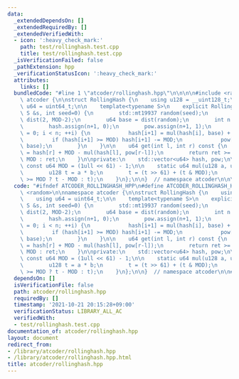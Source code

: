 ```yaml
---
data:
  _extendedDependsOn: []
  _extendedRequiredBy: []
  _extendedVerifiedWith:
  - icon: ':heavy_check_mark:'
    path: test/rollinghash.test.cpp
    title: test/rollinghash.test.cpp
  _isVerificationFailed: false
  _pathExtension: hpp
  _verificationStatusIcon: ':heavy_check_mark:'
  attributes:
    links: []
  bundledCode: "#line 1 \"atcoder/rollinghash.hpp\"\n\n\n\n#include <random>\n\nnamespace\
    \ atcoder {\n\nstruct RollingHash {\n    using u128 = __uint128_t;\n    using\
    \ u64 = uint64_t;\n\n    template<typename S>\n    explicit RollingHash(const\
    \ S &s, int seed=0) {\n        std::mt19937 random(seed);\n        std::uniform_int_distribution<u64>\
    \ dist(2, MOD-2);\n        u64 base = dist(random);\n        int n = int(s.size());\n\
    \        hash.assign(n+1, 0);\n        pow.assign(n+1, 1);\n        for (int i\
    \ = 0; i < n; ++i) {\n            hash[i+1] = mul(hash[i], base) + s[i];\n   \
    \         if (hash[i+1] >= MOD) hash[i+1] -= MOD;\n            pow[i+1] = mul(pow[i],\
    \ base);\n        }\n    }\n\n    u64 get(int l, int r) const {\n        u64 ret\
    \ = hash[r] + MOD - mul(hash[l], pow[r-l]);\n        return ret >= MOD ? ret -\
    \ MOD : ret;\n    }\n\nprivate:\n    std::vector<u64> hash, pow;\n\n    static\
    \ const u64 MOD = (1ull << 61) - 1;\n\n    static u64 mul(u128 a, u128 b) {\n\
    \        u128 t = a * b;\n        t = (t >> 61) + (t & MOD);\n        return u64(t\
    \ >= MOD ? t - MOD : t);\n    }\n};\n\n}  // namespace atcoder\n\n\n"
  code: "#ifndef ATCODER_ROLLINGHASH_HPP\n#define ATCODER_ROLLINGHASH_HPP 1\n\n#include\
    \ <random>\n\nnamespace atcoder {\n\nstruct RollingHash {\n    using u128 = __uint128_t;\n\
    \    using u64 = uint64_t;\n\n    template<typename S>\n    explicit RollingHash(const\
    \ S &s, int seed=0) {\n        std::mt19937 random(seed);\n        std::uniform_int_distribution<u64>\
    \ dist(2, MOD-2);\n        u64 base = dist(random);\n        int n = int(s.size());\n\
    \        hash.assign(n+1, 0);\n        pow.assign(n+1, 1);\n        for (int i\
    \ = 0; i < n; ++i) {\n            hash[i+1] = mul(hash[i], base) + s[i];\n   \
    \         if (hash[i+1] >= MOD) hash[i+1] -= MOD;\n            pow[i+1] = mul(pow[i],\
    \ base);\n        }\n    }\n\n    u64 get(int l, int r) const {\n        u64 ret\
    \ = hash[r] + MOD - mul(hash[l], pow[r-l]);\n        return ret >= MOD ? ret -\
    \ MOD : ret;\n    }\n\nprivate:\n    std::vector<u64> hash, pow;\n\n    static\
    \ const u64 MOD = (1ull << 61) - 1;\n\n    static u64 mul(u128 a, u128 b) {\n\
    \        u128 t = a * b;\n        t = (t >> 61) + (t & MOD);\n        return u64(t\
    \ >= MOD ? t - MOD : t);\n    }\n};\n\n}  // namespace atcoder\n\n#endif  // ATCODER_ROLLINGHASH_HPP\n"
  dependsOn: []
  isVerificationFile: false
  path: atcoder/rollinghash.hpp
  requiredBy: []
  timestamp: '2021-10-21 20:15:28+09:00'
  verificationStatus: LIBRARY_ALL_AC
  verifiedWith:
  - test/rollinghash.test.cpp
documentation_of: atcoder/rollinghash.hpp
layout: document
redirect_from:
- /library/atcoder/rollinghash.hpp
- /library/atcoder/rollinghash.hpp.html
title: atcoder/rollinghash.hpp
---
```

